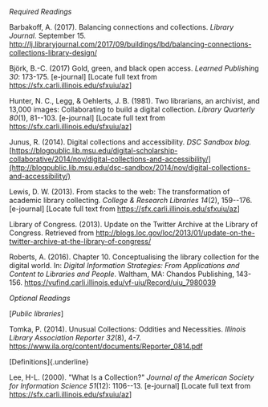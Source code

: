 *Required Readings*

Barbakoff, A. (2017). Balancing connections and collections. *Library
Journal.* September 15.
<http://lj.libraryjournal.com/2017/09/buildings/lbd/balancing-connections-collections-library-design/>

Björk, B.-C. (2017) Gold, green, and black open access. *Learned
Publishin*g *30*: 173-175. \[e-journal\] \[Locate full text from
<https://sfx.carli.illinois.edu/sfxuiu/az>\]

Hunter, N. C., Legg, & Oehlerts, J. B. (1981). Two librarians, an
archivist, and 13,000 images: Collaborating to build a digital
collection. *Library Quarterly 80*(1), 81--103. \[e-journal\] \[Locate
full text from <https://sfx.carli.illinois.edu/sfxuiu/az>\]

Junus, R. (2014). Digital collections and accessibility. *DSC Sandbox
blog.*
[https://blogpublic.lib.msu.edu/digital-scholarship-collaborative/2014/nov/digital-collections-and-accessibility/](http://blogpublic.lib.msu.edu/dsc-sandbox/2014/nov/digital-collections-and-accessibility/)

Lewis, D. W. (2013). From stacks to the web: The transformation of
academic library collecting. *College & Research Libraries 14*(2),
159--176. \[e-journal\] \[Locate full text from
<https://sfx.carli.illinois.edu/sfxuiu/az>\]

Library of Congress. (2013). Update on the Twitter Archive at the
Library of Congress. Retrieved from
<http://blogs.loc.gov/loc/2013/01/update-on-the-twitter-archive-at-the-library-of-congress/>

Roberts, A. (2016). Chapter 10. Conceptualising the library collection
for the digital world. In: *Digital Information Strategies: From
Applications and Content to Libraries and People*. Waltham, MA: Chandos
Publishing, 143-156.
<https://vufind.carli.illinois.edu/vf-uiu/Record/uiu_7980039>

*Optional Readings*

[_Public libraries_]

Tomka, P. (2014). Unusual Collections: Oddities and Necessities.
*Illinois Library Association Reporter 32*(8), 4-7.
<https://www.ila.org/content/documents/Reporter_0814.pdf>

[Definitions]{.underline}

Lee, H-L. (2000). "What Is a Collection?" *Journal of the American
Society for Information Science 51*(12): 1106--13. \[e-journal\]
\[Locate full text from <https://sfx.carli.illinois.edu/sfxuiu/az>\]


